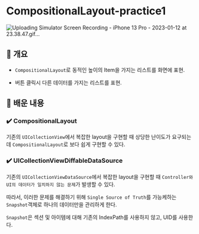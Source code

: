 # CompositionalLayout-practice1

![Uploading Simulator Screen Recording - iPhone 13 Pro - 2023-01-12 at 23.38.47.gif…]()

## 🧩 개요

- `CompositionalLayout`로 동적인 높이의 Item을 가지는 리스트를 화면에 표현. 

- 버튼 클릭시 다른 데이터를 가지는 리스트를 표현.

## 🤔 배운 내용

### ✔️ CompositionalLayout

기존의 `UICollectionView`에서 복잡한 layout을 구현할 때 상당한 난이도가 요구되는데 `CompositionalLayout`로 보다 쉽게 구현할 수 있다.

### ✔️ UICollectionViewDiffableDataSource

기존의 `UICollectionViewDataSource`에서 복잡한 layout을 구현할 때 `Controller와 UI의 데이터가 일치하지 않는 문제`가 발생할 수 있다.

따라서, 이러한 문제를 해결하기 위해 `Single Source of Truth`를 가능케하는 `Snapshot`객체로 하나의 데이터만을 관리하게 한다.

`Snapshot`은 섹션 및 아이템에 대해 기존의 IndexPath를 사용하지 않고, UID를 사용한다.

